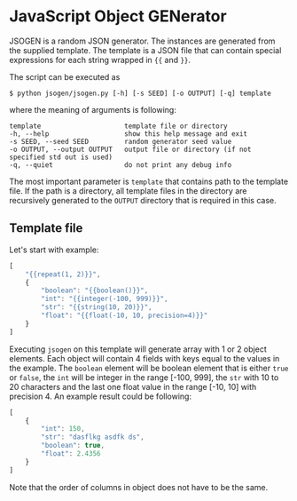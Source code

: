 # JavaScript Object GENerator

JSOGEN is a random JSON generator. The instances are generated from the supplied template. The template is a JSON file that can contain special expressions for each string wrapped in `{{` and `}}`.

The script can be executed as

```
$ python jsogen/jsogen.py [-h] [-s SEED] [-o OUTPUT] [-q] template
```
where the meaning of arguments is following:
```
template                     template file or directory
-h, --help                   show this help message and exit
-s SEED, --seed SEED         random generator seed value
-o OUTPUT, --output OUTPUT   output file or directory (if not specified std out is used)
-q, --quiet                  do not print any debug info
```

The most important parameter is `template` that contains path to the template file. If the path is a directory, all template files in the directory are recursively generated to the `OUTPUT` directory that is required in this case.

## Template file

Let's start with example:

```js
[
    "{{repeat(1, 2)}}",
    {
        "boolean": "{{boolean()}}",
        "int": "{{integer(-100, 999)}}",
        "str": "{{string(10, 20)}}",
        "float": "{{float(-10, 10, precision=4)}}"
    }
]
```
Executing `jsogen` on this template will generate array with 1 or 2 object elements. Each object will contain 4 fields with keys equal to the values in the example. The `boolean` element will be boolean element that is either `true` or `false`, the `int` will be integer in the range [-100, 999], the `str` with 10 to 20 characters and the last one float value in the range [-10, 10] with precision 4. An example result could be following:

```js
[
    {
        "int": 150,
        "str": "dasflkg asdfk ds",
        "boolean": true,
        "float": 2.4356
    }
]
```
Note that the order of columns in object does not have to be the same.
